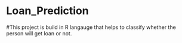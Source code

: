 # Loan_Prediction
#This project is build in R langauge that helps to classify whether the person will get loan or not.
